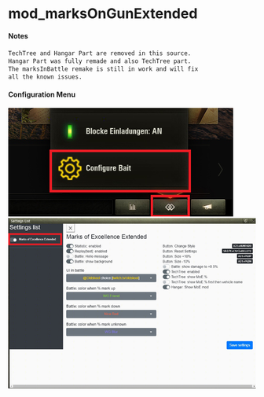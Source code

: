 # mod_marksOnGunExtended
#### Notes

    TechTree and Hangar Part are removed in this source.
	Hangar Part was fully remade and also TechTree part.
	The marksInBattle remake is still in work and will fix
	all the known issues.
	
#### Configuration Menu
![ScreenShot](./moe1.png)
![ScreenShot](./moe2.png)
